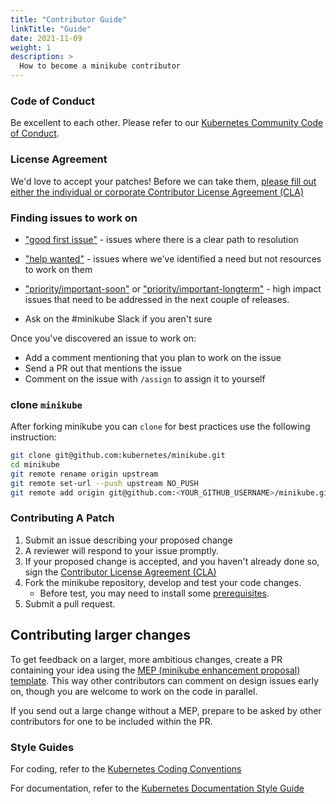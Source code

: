 ```yaml
---
title: "Contributor Guide"
linkTitle: "Guide"
date: 2021-11-09
weight: 1
description: >
  How to become a minikube contributor
---
```


### Code of Conduct

Be excellent to each other. Please refer to our [Kubernetes Community Code of Conduct](https://git.k8s.io/community/code-of-conduct.md).

### License Agreement

We'd love to accept your patches! Before we can take them, [please fill out either the individual or corporate Contributor License Agreement (CLA)](https://git.k8s.io/community/CLA.md)

### Finding issues to work on

- ["good first issue"](https://github.com/kubernetes/minikube/issues?q=is%3Aissue+is%3Aopen+label%3A%22good+first+issue%22) - issues where there is a clear path to resolution
- ["help wanted"](https://github.com/kubernetes/minikube/issues?utf8=%E2%9C%93&q=is%3Aissue+is%3Aopen+label%3A%22help+wanted%22+) - issues where we've identified a need but not resources to work on them
- ["priority/important-soon"](https://github.com/kubernetes/minikube/issues?q=is%3Aopen+is%3Aissue+label%3Apriority%2Fimportant-soon) or ["priority/important-longterm"](https://github.com/kubernetes/minikube/issues?q=is%3Aopen+is%3Aissue+label%3Apriority%2Fimportant-longterm) - high impact issues that need to be addressed in the next couple of releases.

- Ask on the #minikube Slack if you aren't sure

Once you've discovered an issue to work on:

- Add a comment mentioning that you plan to work on the issue
- Send a PR out that mentions the issue
- Comment on the issue with `/assign` to assign it to yourself

### clone `minikube`

After forking minikube you can `clone` for best practices use the following instruction:

```bash
git clone git@github.com:kubernetes/minikube.git
cd minikube
git remote rename origin upstream
git remote set-url --push upstream NO_PUSH
git remote add origin git@github.com:<YOUR_GITHUB_USERNAME>/minikube.git
```

### Contributing A Patch

1. Submit an issue describing your proposed change
2. A reviewer will respond to your issue promptly.
3. If your proposed change is accepted, and you haven't already done so, sign the [Contributor License Agreement (CLA)](https://git.k8s.io/community/CLA.md)
4. Fork the minikube repository, develop and test your code changes.
   - Before test, you may need to install some [prerequisites](https://minikube.sigs.k8s.io/docs/contrib/testing/#prerequisites).
5. Submit a pull request.

## Contributing larger changes

To get feedback on a larger, more ambitious changes, create a PR containing your idea using the [MEP (minikube enhancement proposal) template](https://github.com/kubernetes/minikube/tree/master/enhancements). This way other contributors can comment on design issues early on, though you are welcome to work on the code in parallel.

If you send out a large change without a MEP, prepare to be asked by other contributors for one to be included within the PR.

### Style Guides

For coding, refer to the [Kubernetes Coding Conventions](https://github.com/kubernetes/community/blob/master/contributors/guide/coding-conventions.md#code-conventions)

For documentation, refer to the [Kubernetes Documentation Style Guide](https://kubernetes.io/docs/contribute/style/style-guide/)
